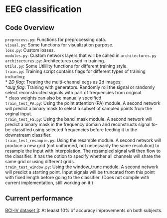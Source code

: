 # EEG classification
 
## Code Overview

`preprocess.py`: Functions for preprocessing data.  
`visual.py`: Some functions for visualization purpose.  
`loss.py`: Custom losses.  
`modules.py`: Custom network layers that will be called in `architectures.py`
`architectures.py`: Architectures used in training.  
`Utils.py`: Some Utilility functions for different training style.    
`train.py`: Training script contains flags for different types of training including:     
                   * _2D flag_: Treating the multi-channel eegs as 2d images;  
                   *_aug flag_: Training with generators. Randomly roll the signal or randomly select reconstructed signals with  part of frequencies from original.  
                   * class weights can also be manually specified.  
`train_test_PA.py`: Using the point attention (PA) module. A second network will predict a binary mask to select a subset of sampled points from the orginal input.  
`train_test_FS.py`: Using the band_mask module. A second network will predict a binary mask in the frequency domain and reconstructs signal to-be-classified using selected frequencies before feeding it to the downstream classifier.  
`train_test_resample.py`: Using the resample module. A second network will produce a new grid (not uniformed, not necessarily the same resolution) to resample the input with interpolation. The resampled signal will then flow to the classifier.  It has the option to specify whether all channels will share the same grid or using different grids.  
`train_test_window.py`: Using the window_trunc module. A second network will predict a starting point. Input signals will be truncated from this point with fixed length before going to the classifier. (Does not compile with current implementation, still working on it.)

## Current performance  
[BCI-IV dataset 3](http://www.bbci.de/competition/iv/results/index.html#dataset3):  At leaast 10% of accuracy improvements on both subjects. 
